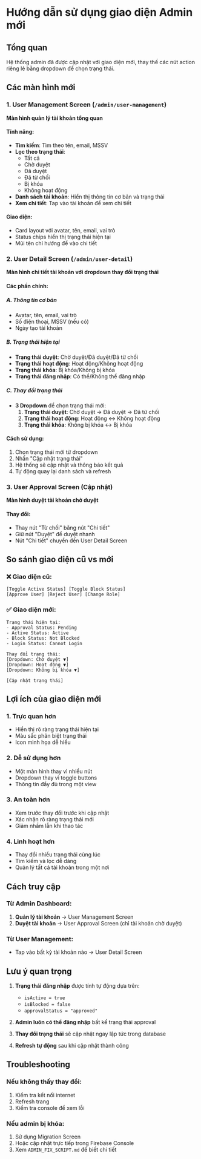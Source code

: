 # Hướng dẫn sử dụng giao diện Admin mới

## Tổng quan
Hệ thống admin đã được cập nhật với giao diện mới, thay thế các nút action riêng lẻ bằng dropdown để chọn trạng thái.

## Các màn hình mới

### 1. User Management Screen (`/admin/user-management`)
**Màn hình quản lý tài khoản tổng quan**

#### Tính năng:
- **Tìm kiếm**: Tìm theo tên, email, MSSV
- **Lọc theo trạng thái**: 
  - Tất cả
  - Chờ duyệt
  - Đã duyệt
  - Đã từ chối
  - Bị khóa
  - Không hoạt động
- **Danh sách tài khoản**: Hiển thị thông tin cơ bản và trạng thái
- **Xem chi tiết**: Tap vào tài khoản để xem chi tiết

#### Giao diện:
- Card layout với avatar, tên, email, vai trò
- Status chips hiển thị trạng thái hiện tại
- Mũi tên chỉ hướng để vào chi tiết

### 2. User Detail Screen (`/admin/user-detail`)
**Màn hình chi tiết tài khoản với dropdown thay đổi trạng thái**

#### Các phần chính:

##### A. Thông tin cơ bản
- Avatar, tên, email, vai trò
- Số điện thoại, MSSV (nếu có)
- Ngày tạo tài khoản

##### B. Trạng thái hiện tại
- **Trạng thái duyệt**: Chờ duyệt/Đã duyệt/Đã từ chối
- **Trạng thái hoạt động**: Hoạt động/Không hoạt động
- **Trạng thái khóa**: Bị khóa/Không bị khóa
- **Trạng thái đăng nhập**: Có thể/Không thể đăng nhập

##### C. Thay đổi trạng thái
- **3 Dropdown** để chọn trạng thái mới:
  1. **Trạng thái duyệt**: Chờ duyệt → Đã duyệt → Đã từ chối
  2. **Trạng thái hoạt động**: Hoạt động ↔ Không hoạt động
  3. **Trạng thái khóa**: Không bị khóa ↔ Bị khóa

#### Cách sử dụng:
1. Chọn trạng thái mới từ dropdown
2. Nhấn "Cập nhật trạng thái"
3. Hệ thống sẽ cập nhật và thông báo kết quả
4. Tự động quay lại danh sách và refresh

### 3. User Approval Screen (Cập nhật)
**Màn hình duyệt tài khoản chờ duyệt**

#### Thay đổi:
- Thay nút "Từ chối" bằng nút "Chi tiết"
- Giữ nút "Duyệt" để duyệt nhanh
- Nút "Chi tiết" chuyển đến User Detail Screen

## So sánh giao diện cũ vs mới

### ❌ Giao diện cũ:
```
[Toggle Active Status] [Toggle Block Status] 
[Approve User] [Reject User] [Change Role]
```

### ✅ Giao diện mới:
```
Trạng thái hiện tại:
- Approval Status: Pending
- Active Status: Active  
- Block Status: Not Blocked
- Login Status: Cannot Login

Thay đổi trạng thái:
[Dropdown: Chờ duyệt ▼] 
[Dropdown: Hoạt động ▼]
[Dropdown: Không bị khóa ▼]

[Cập nhật trạng thái]
```

## Lợi ích của giao diện mới

### 1. **Trực quan hơn**
- Hiển thị rõ ràng trạng thái hiện tại
- Màu sắc phân biệt trạng thái
- Icon minh họa dễ hiểu

### 2. **Dễ sử dụng hơn**
- Một màn hình thay vì nhiều nút
- Dropdown thay vì toggle buttons
- Thông tin đầy đủ trong một view

### 3. **An toàn hơn**
- Xem trước thay đổi trước khi cập nhật
- Xác nhận rõ ràng trạng thái mới
- Giảm nhầm lẫn khi thao tác

### 4. **Linh hoạt hơn**
- Thay đổi nhiều trạng thái cùng lúc
- Tìm kiếm và lọc dễ dàng
- Quản lý tất cả tài khoản trong một nơi

## Cách truy cập

### Từ Admin Dashboard:
1. **Quản lý tài khoản** → User Management Screen
2. **Duyệt tài khoản** → User Approval Screen (chỉ tài khoản chờ duyệt)

### Từ User Management:
- Tap vào bất kỳ tài khoản nào → User Detail Screen

## Lưu ý quan trọng

1. **Trạng thái đăng nhập** được tính tự động dựa trên:
   - `isActive = true`
   - `isBlocked = false` 
   - `approvalStatus = "approved"`

2. **Admin luôn có thể đăng nhập** bất kể trạng thái approval

3. **Thay đổi trạng thái** sẽ cập nhật ngay lập tức trong database

4. **Refresh tự động** sau khi cập nhật thành công

## Troubleshooting

### Nếu không thấy thay đổi:
1. Kiểm tra kết nối internet
2. Refresh trang
3. Kiểm tra console để xem lỗi

### Nếu admin bị khóa:
1. Sử dụng Migration Screen
2. Hoặc cập nhật trực tiếp trong Firebase Console
3. Xem `ADMIN_FIX_SCRIPT.md` để biết chi tiết

